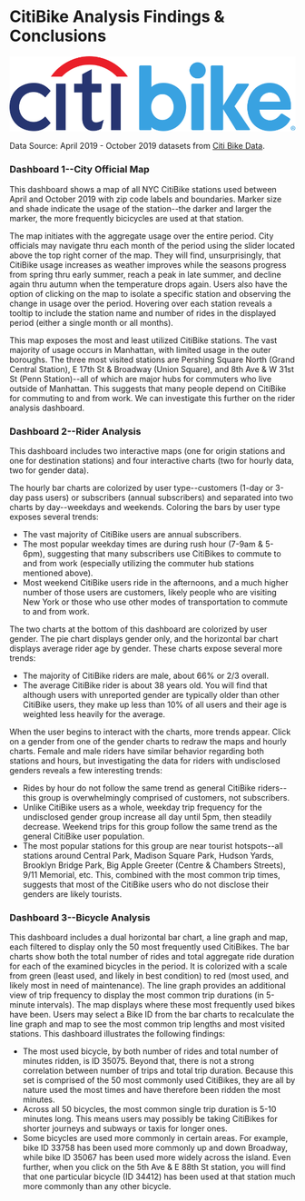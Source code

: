 # CitiBike Analysis Findings & Conclusions

![CitiBike-Logo](CitiBike_Logo_p.svg)

Data Source: April 2019 - October 2019 datasets from [Citi Bike Data](https://www.citibikenyc.com/system-data).

### Dashboard 1--City Official Map

This dashboard shows a map of all NYC CitiBike stations used between April and October 2019 with zip code labels and boundaries. Marker size and shade indicate the usage of the station--the darker and larger the marker, the more frequently bicicycles are used at that station.  

The map initiates with the aggregate usage over the entire period. City officials may navigate thru each month of the period using the slider located above the top right corner of the map. They will find, unsurprisingly, that CitiBike usage increases as weather improves while the seasons progress from spring thru early summer, reach a peak in late summer, and decline again thru autumn when the temperature drops again. Users also have the option of clicking on the map to isolate a specific station and observing the change in usage over the period. Hovering over each station reveals a tooltip to include the station name and number of rides in the displayed period (either a single month or all months).

This map exposes the most and least utilized CitiBike stations. The vast majority of usage occurs in Manhattan, with limited usage in the outer boroughs. The three most visited stations are Pershing Square North (Grand Central Station), E 17th St & Broadway (Union Square), and 8th Ave & W 31st St (Penn Station)--all of which are major hubs for commuters who live outside of Manhattan. This suggests that many people depend on CitiBike for commuting to and from work. We can investigate this further on the rider analysis dashboard.

### Dashboard 2--Rider Analysis

This dashboard includes two interactive maps (one for origin stations and one for destination stations) and four interactive charts (two for hourly data, two for gender data).

The hourly bar charts are colorized by user type--customers (1-day or 3-day pass users) or subscribers (annual subscribers) and separated into two charts by day--weekdays and weekends. Coloring the bars by user type exposes several trends:

* The vast majority of CitiBike users are annual subscribers.
* The most popular weekday times are during rush hour (7-9am & 5-6pm), suggesting that many subscribers use CitiBikes to commute to and from work (especially utilizing the commuter hub stations mentioned above).
* Most weekend CitiBike users ride in the afternoons, and a much higher number of those users are customers, likely people who are visiting New York or those who use other modes of transportation to commute to and from work.

The two charts at the bottom of this dashboard are colorized by user gender. The pie chart displays gender only, and the horizontal bar chart displays average rider age by gender.  These charts expose several more trends:

* The majority of CitiBike riders are male, about 66% or 2/3 overall.
* The average CitiBike rider is about 38 years old. You will find that although users with unreported gender are typically older than other CitiBike users, they make up less than 10% of all users and their age is weighted less heavily for the average.

When the user begins to interact with the charts, more trends appear. Click on a gender from one of the gender charts to redraw the maps and hourly charts. Female and male riders have similar behavior regarding both stations and hours, but investigating the data for riders with undisclosed genders reveals a few interesting trends: 

* Rides by hour do not follow the same trend as general CitiBike riders--this group is overwhelmingly comprised of customers, not subscribers.
* Unlike CitiBike users as a whole, weekday trip frequency for the undisclosed gender group increase all day until 5pm, then steadily decrease. Weekend trips for this group follow the same trend as the general CitiBike user population.
* The most popular stations for this group are near tourist hotspots--all stations around Central Park, Madison Square Park, Hudson Yards, Brooklyn Bridge Park, Big Apple Greeter (Centre & Chambers Streets), 9/11 Memorial, etc. This, combined with the most common trip times, suggests that most of the CitiBike users who do not disclose their genders are likely tourists. 

### Dashboard 3--Bicycle Analysis

This dashboard includes a dual horizontal bar chart, a line graph and map, each filtered to display only the 50 most frequently used CitiBikes. The bar charts show both the total number of rides and total aggregate ride duration for each of the examined bicycles in the period. It is colorized with a scale from green (least used, and likely in best condition) to red (most used, and likely most in need of maintenance). The line graph provides an additional view of trip frequency to display the most common trip durations (in 5-minute intervals). The map displays where these most frequently used bikes have been. Users may select a Bike ID from the bar charts to recalculate the line graph and map to see the most common trip lengths and most visited stations. This dashboard illustrates the following findings:

* The most used bicycle, by both number of rides and total number of minutes ridden, is ID 35075. Beyond that, there is not a strong correlation between number of trips and total trip duration. Because this set is comprised of the 50 most commonly used CitiBikes, they are all by nature used the most times and have therefore been ridden the most minutes.
* Across all 50 bicycles, the most common single trip duration is 5-10 minutes long. This means users may possibly be taking CitiBikes for shorter journeys and subways or taxis for longer ones.
* Some bicycles are used more commonly in certain areas. For example, bike ID 33758 has been used more commonly up and down Broadway, while bike ID 35067 has been used more widely across the island. Even further, when you click on the 5th Ave & E 88th St station, you will find that one particular bicycle (ID 34412) has been used at that station much more commonly than any other bicycle.
